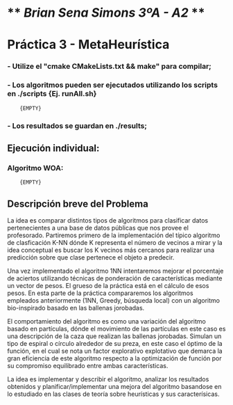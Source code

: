 # ** _Brian Sena Simons 3ºA - A2_ **
# Práctica 3 - MetaHeurística

### - Utilize el "cmake CMakeLists.txt && make" para compilar;
### - Los algoritmos pueden ser ejecutados utilizando los scripts en ./scripts {Ej. runAll.sh}
        {EMPTY}
### - Los resultados se guardan en ./results;
## Ejecución individual:
### Algoritmo WOA:
        {EMPTY}

## Descripción breve del Problema
La idea es comparar distintos tipos de algoritmos para clasificar datos pertenecientes
a una base de datos públicas que nos provee el profesorado. Partiremos primero
de la implementación del típico algoritmo de clasficación K-NN dónde K representa
el número de vecinos a mirar y la idea conceptual es buscar los K vecinos más
cercanos para realizar una predicción sobre que clase pertenece el objeto a predecir.

Una vez implementado el algoritmo 1NN intentaremos mejorar el porcentaje de aciertos
utilizando técnicas de ponderación de características mediante un vector de pesos.
El grueso de la práctica está en el cálculo de esos pesos. En esta parte de la
práctica compararemos los algoritmos empleados anteriormente (1NN, Greedy,
búsqueda local) con un algoritmo bio-inspirado basado en las ballenas jorobadas.

El comportamiento del algoritmo es como una variación del algoritmo basado en
partículas, dónde el movimiento de las partículas en este caso es una descripción
de la caza que realizan las ballenas jorobadas. Simulan un tipo de espiral o círculo
alrededor de su preza, en este caso el óptimo de la función, en el cual se nota
un factor explorativo explotativo que demarca la gran eficiencia de este algoritmo
respecto a la optimización de función por su compromiso equilibrado entre ambas
características.

La idea es implementar y describir el algoritmo, analizar los resultados obtenidos
y planificar/implementar una mejora del algoritmo basandose en lo estudiado
en las clases de teoría sobre heurísticas y sus caracterísicas.
